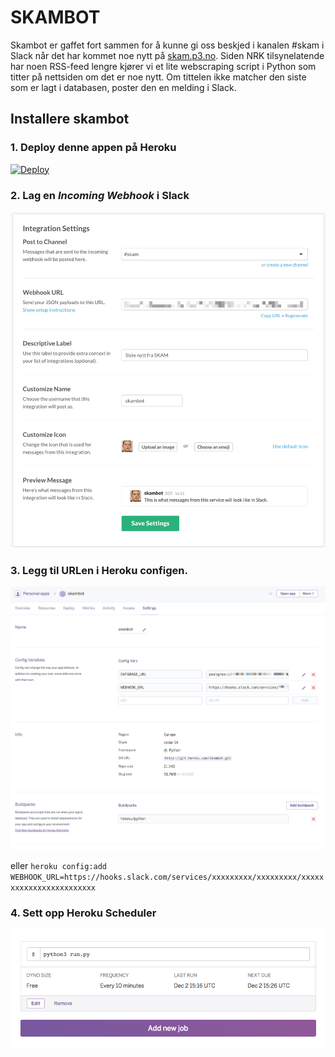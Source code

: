 # SKAMBOT

Skambot er gaffet fort sammen for å kunne gi oss beskjed i kanalen #skam i Slack når det har kommet noe nytt på [skam.p3.no](http://skam.p3.no). Siden NRK tilsynelatende har noen RSS-feed lengre kjører vi et lite webscraping script i Python som titter på nettsiden om det er noe nytt. Om tittelen ikke matcher den siste som er lagt i databasen, poster den en melding i Slack. 

## Installere skambot

### 1. Deploy denne appen på Heroku

[![Deploy](https://www.herokucdn.com/deploy/button.svg)](https://heroku.com/deploy)

### 2. Lag en *Incoming Webhook* i Slack

![Slack Incomming Webhook](skambot_slack_config.png)

### 3. Legg til URLen i Heroku configen.

![Heroku Config](heroku_config.png)

eller `heroku config:add WEBHOOK_URL=https://hooks.slack.com/services/xxxxxxxxx/xxxxxxxxx/xxxxxxxxxxxxxxxxxxxxxxxx`

### 4. Sett opp Heroku Scheduler

![Heroku Scheduler](heroku_scheduler.png)
